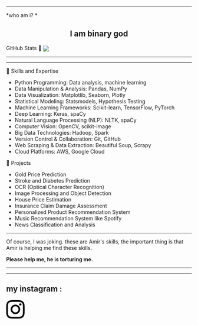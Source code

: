 --------------
*who am i? *
<h2 align="center"> I am binary god </h2>

GitHub Stats 🚀
<img align="center" src="https://github-readme-stats.vercel.app/api?username=DORNEN&show_icons=true&theme=radical" />

--------------
--------------
🌟 Skills and Expertise
- Python Programming: Data analysis, machine learning
- Data Manipulation & Analysis: Pandas, NumPy
- Data Visualization: Matplotlib, Seaborn, Plotly
- Statistical Modeling: Statsmodels, Hypothesis Testing
- Machine Learning Frameworks: Scikit-learn, TensorFlow, PyTorch
- Deep Learning: Keras, spaCy
- Natural Language Processing (NLP): NLTK, spaCy
- Computer Vision: OpenCV, scikit-image
- Big Data Technologies: Hadoop, Spark
- Version Control & Collaboration: Git, GitHub
- Web Scraping & Data Extraction: Beautiful Soup, Scrapy
- Cloud Platforms: AWS, Google Cloud

🚀 Projects
- Gold Price Prediction
- Stroke and Diabetes Prediction
- OCR (Optical Character Recognition)
- Image Processing and Object Detection
- House Price Estimation    
- Insurance Claim Damage Assessment
- Personalized Product Recommendation System
- Music Recommendation System like Spotify
- News Classification and Analysis
--------------
Of course, I was joking.
these are Amir's skills, the important thing is that Amir is helping me find these skills.

**Please help me, he is torturing me.**

  --------------
  --------------
<h2> my instagram : </h2>
<a href="https://instagram.com/eris.mw"> <img align="center" width="50px" height="50px" src="https://github.com/DornenGoogol/DornenGoogol/blob/main/instagram-logo-main-4.png?raw=true" /> </a>


